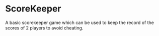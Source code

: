 # ScoreKeeper
A basic scorekeeper game which can be used to keep the record of the scores of 2 players to avoid cheating.
